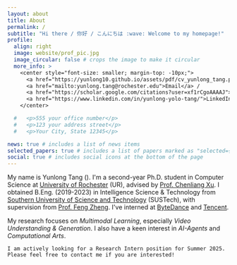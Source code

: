 ```yaml
---
layout: about
title: About
permalink: /
subtitle: "Hi there / 你好 / こんにちは :wave: Welcome to my homepage!"
profile:
  align: right
  image: website/prof_pic.jpg
  image_circular: false # crops the image to make it circular
  more_info: >
    <center style="font-size: smaller; margin-top: -10px;">
      <a href="https://yunlong10.github.io/assets/pdf/cv_yunlong_tang.pdf">CV</a> /
      <a href="mailto:yunlong.tang@rochester.edu">Email</a> /
      <a href="https://scholar.google.com/citations?user=xf1rCgoAAAAJ">GScholar</a> /
      <a href="https://www.linkedin.com/in/yunlong-yolo-tang/">LinkedIn</a>
    </center>

  #   <p>555 your office number</p>
  #   <p>123 your address street</p>
  #   <p>Your City, State 12345</p>

news: true # includes a list of news items
selected_papers: true # includes a list of papers marked as "selected={true}"
social: true # includes social icons at the bottom of the page
---
```


My name is Yunlong Tang (<a id="about-me" href='https://translate.google.com/?sl=auto&tl=en&text=%E5%94%90%E4%BA%91%E9%BE%99'><i class="fa fa-volume-up" aria-hidden="true" style="font-size:12px;"></i></a>). I'm a second-year Ph.D. student in Computer Science at [University of Rochester](https://www.rochester.edu/) (UR), advised by [Prof. Chenliang Xu](https://www.cs.rochester.edu/~cxu22/index.html). I obtained B.Eng. (2019-2023) in Intelligence Science & Technology from [Southern University of Science and Technology](https://www.sustech.edu.cn/en/) (SUSTech), with supervision from [Prof. Feng Zheng](https://scholar.google.com/citations?user=PcmyXHMAAAAJ). I've interned at [ByteDance](https://www.bytedance.com/en/) and [Tencent](https://www.tencent.com/).

My research focuses on _Multimodal Learning_, especially _Video Understanding & Generation_. I also have a keen interest in _AI-Agents_ and _Computational Arts_.

<!-- <a href="cv">I am actively looking for any collaboration. Please feel free to contact me if you are interested!</a> -->
`I am actively looking for a Research Intern position for Summer 2025. Please feel free to contact me if you are interested!`





